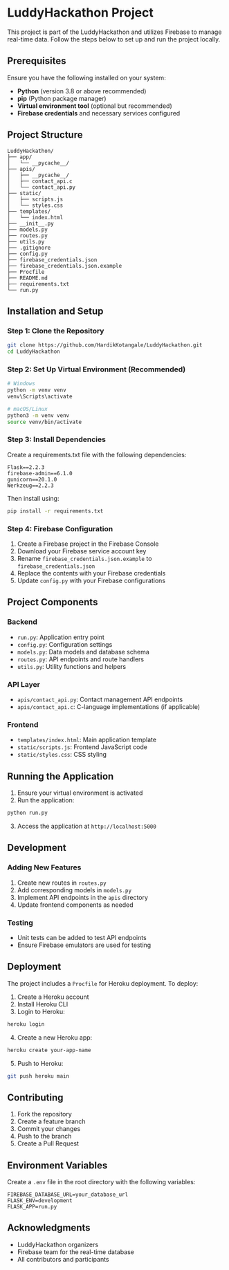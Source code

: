 # LuddyHackathon Project

This project is part of the LuddyHackathon and utilizes Firebase to manage real-time data. Follow the steps below to set up and run the project locally.

## Prerequisites

Ensure you have the following installed on your system:
- **Python** (version 3.8 or above recommended)
- **pip** (Python package manager)
- **Virtual environment tool** (optional but recommended)
- **Firebase credentials** and necessary services configured

## Project Structure
```
LuddyHackathon/
├── app/
│   └── __pycache__/
├── apis/
│   ├── __pycache__/
│   ├── contact_api.c
│   └── contact_api.py
├── static/
│   ├── scripts.js
│   └── styles.css
├── templates/
│   └── index.html
├── __init__.py
├── models.py
├── routes.py
├── utils.py
├── .gitignore
├── config.py
├── firebase_credentials.json
├── firebase_credentials.json.example
├── Procfile
├── README.md
├── requirements.txt
└── run.py
```

## Installation and Setup

### Step 1: Clone the Repository
```bash
git clone https://github.com/HardikKotangale/LuddyHackathon.git
cd LuddyHackathon
```

### Step 2: Set Up Virtual Environment (Recommended)
```bash
# Windows
python -m venv venv
venv\Scripts\activate

# macOS/Linux
python3 -m venv venv
source venv/bin/activate
```

### Step 3: Install Dependencies
Create a requirements.txt file with the following dependencies:
```
Flask==2.2.3
firebase-admin==6.1.0
gunicorn==20.1.0
Werkzeug==2.2.3
```

Then install using:
```bash
pip install -r requirements.txt
```

### Step 4: Firebase Configuration
1. Create a Firebase project in the Firebase Console
2. Download your Firebase service account key
3. Rename `firebase_credentials.json.example` to `firebase_credentials.json`
4. Replace the contents with your Firebase credentials
5. Update `config.py` with your Firebase configurations

## Project Components

### Backend
- `run.py`: Application entry point
- `config.py`: Configuration settings
- `models.py`: Data models and database schema
- `routes.py`: API endpoints and route handlers
- `utils.py`: Utility functions and helpers

### API Layer
- `apis/contact_api.py`: Contact management API endpoints
- `apis/contact_api.c`: C-language implementations (if applicable)

### Frontend
- `templates/index.html`: Main application template
- `static/scripts.js`: Frontend JavaScript code
- `static/styles.css`: CSS styling

## Running the Application

1. Ensure your virtual environment is activated
2. Run the application:
```bash
python run.py
```
3. Access the application at `http://localhost:5000`

## Development

### Adding New Features
1. Create new routes in `routes.py`
2. Add corresponding models in `models.py`
3. Implement API endpoints in the `apis` directory
4. Update frontend components as needed

### Testing
- Unit tests can be added to test API endpoints
- Ensure Firebase emulators are used for testing

## Deployment

The project includes a `Procfile` for Heroku deployment. To deploy:

1. Create a Heroku account
2. Install Heroku CLI
3. Login to Heroku:
```bash
heroku login
```
4. Create a new Heroku app:
```bash
heroku create your-app-name
```
5. Push to Heroku:
```bash
git push heroku main
```

## Contributing
1. Fork the repository
2. Create a feature branch
3. Commit your changes
4. Push to the branch
5. Create a Pull Request

## Environment Variables
Create a `.env` file in the root directory with the following variables:
```
FIREBASE_DATABASE_URL=your_database_url
FLASK_ENV=development
FLASK_APP=run.py
```

## Acknowledgments
- LuddyHackathon organizers
- Firebase team for the real-time database
- All contributors and participants
